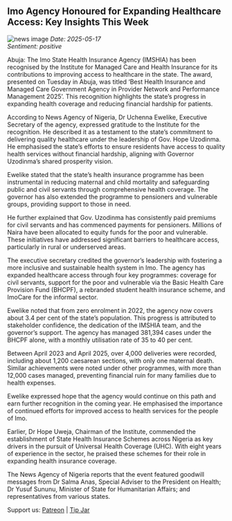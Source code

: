 ## Imo Agency Honoured for Expanding Healthcare Access: Key Insights This Week
![news image](https://oaidalleapiprodscus.blob.core.windows.net/private/org-icz6idtlNt9i50IB5ovn2dgl/user-vLI1bL7dfBEchAsrFvrKMXHM/img-uUBPceJa82YPA75EP6Jc08DA.png?st=2025-05-17T20%3A16%3A16Z&se=2025-05-17T22%3A16%3A16Z&sp=r&sv=2024-08-04&sr=b&rscd=inline&rsct=image/png&skoid=cc612491-d948-4d2e-9821-2683df3719f5&sktid=a48cca56-e6da-484e-a814-9c849652bcb3&skt=2025-05-17T20%3A54%3A20Z&ske=2025-05-18T20%3A54%3A20Z&sks=b&skv=2024-08-04&sig=4nUNzn0oud02AB1l/czDHgSCG4cKK0nEyNT4jFgFcFE%3D)
_Date: 2025-05-17_  
_Sentiment: positive_

Abuja: The Imo State Health Insurance Agency (IMSHIA) has been recognised by the Institute for Managed Care and Health Insurance for its contributions to improving access to healthcare in the state. The award, presented on Tuesday in Abuja, was titled ‘Best Health Insurance and Managed Care Government Agency in Provider Network and Performance Management 2025’. This recognition highlights the state’s progress in expanding health coverage and reducing financial hardship for patients.

According to News Agency of Nigeria, Dr Uchenna Ewelike, Executive Secretary of the agency, expressed gratitude to the Institute for the recognition. He described it as a testament to the state’s commitment to delivering quality healthcare under the leadership of Gov. Hope Uzodinma. He emphasised the state’s efforts to ensure residents have access to quality health services without financial hardship, aligning with Governor Uzodinma’s shared prosperity vision.

Ewelike stated that the state’s health insurance programme has been instrumental in reducing maternal and child mortality and safeguarding public and civil servants through comprehensive health coverage. The governor has also extended the programme to pensioners and vulnerable groups, providing support to those in need.

He further explained that Gov. Uzodinma has consistently paid premiums for civil servants and has commenced payments for pensioners. Millions of Naira have been allocated to equity funds for the poor and vulnerable. These initiatives have addressed significant barriers to healthcare access, particularly in rural or underserved areas.

The executive secretary credited the governor’s leadership with fostering a more inclusive and sustainable health system in Imo. The agency has expanded healthcare access through four key programmes: coverage for civil servants, support for the poor and vulnerable via the Basic Health Care Provision Fund (BHCPF), a rebranded student health insurance scheme, and ImoCare for the informal sector.

Ewelike noted that from zero enrolment in 2022, the agency now covers about 3.4 per cent of the state’s population. This progress is attributed to stakeholder confidence, the dedication of the IMSHIA team, and the governor’s support. The agency has managed 381,394 cases under the BHCPF alone, with a monthly utilisation rate of 35 to 40 per cent.

Between April 2023 and April 2025, over 4,000 deliveries were recorded, including about 1,200 caesarean sections, with only one maternal death. Similar achievements were noted under other programmes, with more than 12,000 cases managed, preventing financial ruin for many families due to health expenses.

Ewelike expressed hope that the agency would continue on this path and earn further recognition in the coming year. He emphasised the importance of continued efforts for improved access to health services for the people of Imo.

Earlier, Dr Hope Uweja, Chairman of the Institute, commended the establishment of State Health Insurance Schemes across Nigeria as key drivers in the pursuit of Universal Health Coverage (UHC). With eight years of experience in the sector, he praised these schemes for their role in expanding health insurance coverage.

The News Agency of Nigeria reports that the event featured goodwill messages from Dr Salma Anas, Special Adviser to the President on Health; Dr Yusuf Sununu, Minister of State for Humanitarian Affairs; and representatives from various states.

Support us: [Patreon](PATREON_LINK) | [Tip Jar](TIP_JAR)
